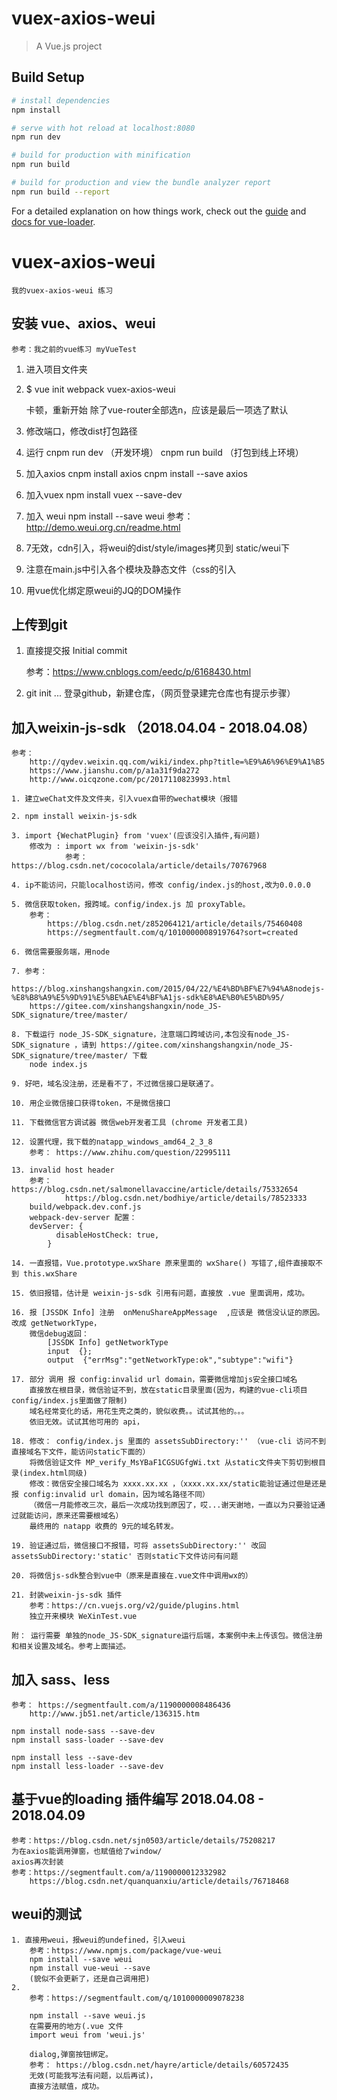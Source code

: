 # vuex-axios-weui

> A Vue.js project

## Build Setup

``` bash
# install dependencies
npm install

# serve with hot reload at localhost:8080
npm run dev

# build for production with minification
npm run build

# build for production and view the bundle analyzer report
npm run build --report
```

For a detailed explanation on how things work, check out the [guide](http://vuejs-templates.github.io/webpack/) and [docs for vue-loader](http://vuejs.github.io/vue-loader).


# vuex-axios-weui
	我的vuex-axios-weui 练习

## 安装 vue、axios、weui

	参考：我之前的vue练习 myVueTest

1. 进入项目文件夹

2. $ vue init webpack vuex-axios-weui

	卡顿，重新开始 除了vue-router全部选n，应该是最后一项选了默认

3. 修改端口，修改dist打包路径

4. 运行
	cnpm run dev （开发环境）
	cnpm run build （打包到线上环境）

5. 加入axios
	cnpm install axios
	cnpm install --save axios

6. 加入vuex
	npm install vuex --save-dev

7. 加入 weui
	npm install --save weui
	参考：http://demo.weui.org.cn/readme.html

8. 7无效，cdn引入，将weui的dist/style/images拷贝到 static/weui下

9. 注意在main.js中引入各个模块及静态文件（css的引入

10. 用vue优化绑定原weui的JQ的DOM操作

## 上传到git

1. 直接提交报 Initial commit

	参考：https://www.cnblogs.com/eedc/p/6168430.html

2. git init ... 登录github，新建仓库，（网页登录建完仓库也有提示步骤）

## 加入weixin-js-sdk （2018.04.04 - 2018.04.08）

	参考：
		http://qydev.weixin.qq.com/wiki/index.php?title=%E9%A6%96%E9%A1%B5
		https://www.jianshu.com/p/a1a31f9da272
		http://www.oicqzone.com/pc/2017110823993.html

	1. 建立weChat文件及文件夹，引入vuex自带的wechat模块（报错

	2. npm install weixin-js-sdk

	3. import {WechatPlugin} from 'vuex'(应该没引入插件,有问题)
		修改为 : import wx from 'weixin-js-sdk'
				参考：https://blog.csdn.net/cococolala/article/details/70767968

	4. ip不能访问，只能localhost访问，修改 config/index.js的host,改为0.0.0.0

	5. 微信获取token，报跨域。config/index.js 加 proxyTable。
		参考：
			https://blog.csdn.net/z852064121/article/details/75460408
			https://segmentfault.com/q/1010000008919764?sort=created

	6. 微信需要服务端，用node

	7. 参考：
		https://blog.xinshangshangxin.com/2015/04/22/%E4%BD%BF%E7%94%A8nodejs-%E8%B8%A9%E5%9D%91%E5%BE%AE%E4%BF%A1js-sdk%E8%AE%B0%E5%BD%95/
		https://gitee.com/xinshangshangxin/node_JS-SDK_signature/tree/master/

	8. 下载运行 node_JS-SDK_signature，注意端口跨域访问,本包没有node_JS-SDK_signature ，请到 https://gitee.com/xinshangshangxin/node_JS-SDK_signature/tree/master/ 下载
		node index.js

	9. 好吧，域名没注册，还是看不了，不过微信接口是联通了。

	10. 用企业微信接口获得token，不是微信接口

	11. 下载微信官方调试器 微信web开发者工具 (chrome 开发者工具)

	12. 设置代理，我下载的natapp_windows_amd64_2_3_8
		参考： https://www.zhihu.com/question/22995111

	13. invalid host header 
		参考：https://blog.csdn.net/salmonellavaccine/article/details/75332654
				https://blog.csdn.net/bodhiye/article/details/78523333
		build/webpack.dev.conf.js  
		webpack-dev-server 配置：
		devServer: {
		      disableHostCheck: true,
		    }

	14. 一直报错，Vue.prototype.wxShare 原来里面的 wxShare() 写错了,组件直接取不到 this.wxShare

	15. 依旧报错，估计是 weixin-js-sdk 引用有问题，直接放 .vue 里面调用，成功。

	16. 报 [JSSDK Info] 注册  onMenuShareAppMessage  ,应该是 微信没认证的原因。改成 getNetworkType，
		微信debug返回： 
			[JSSDK Info] getNetworkType  
			input  {};  
			output  {"errMsg":"getNetworkType:ok","subtype":"wifi"}

	17. 部分 调用 报 config:invalid url domain，需要微信增加js安全接口域名
		直接放在根目录，微信验证不到，放在static目录里面(因为，构建的vue-cli项目config/index.js里面做了限制)
		域名经常变化的话，用花生壳之类的，貌似收费。。试试其他的。。。
		依旧无效。试试其他可用的 api，

	18. 修改： config/index.js 里面的 assetsSubDirectory:'' （vue-cli 访问不到直接域名下文件，能访问static下面的）
		将微信验证文件 MP_verify_MsYBaF1CGSUGfgWi.txt 从static文件夹下剪切到根目录(index.html同级)
		修改：微信安全接口域名为 xxxx.xx.xx ，（xxxx.xx.xx/static能验证通过但是还是报 config:invalid url domain，因为域名路径不同）
		（微信一月能修改三次，最后一次成功找到原因了，哎...谢天谢地，一直以为只要验证通过就能访问，原来还需要根域名）
		最终用的 natapp 收费的 9元的域名转发。

	19. 验证通过后，微信接口不报错，可将 assetsSubDirectory:'' 改回 assetsSubDirectory:'static' 否则static下文件访问有问题

	20. 将微信js-sdk整合到vue中（原来是直接在.vue文件中调用wx的）

	21. 封装weixin-js-sdk 插件
		参考：https://cn.vuejs.org/v2/guide/plugins.html
		独立开来模块 WeXinTest.vue

	附： 运行需要 单独的node_JS-SDK_signature运行后端，本案例中未上传该包。微信注册和相关设置及域名。参考上面描述。

## 加入 sass、less
	参考： https://segmentfault.com/a/1190000008486436
		http://www.jb51.net/article/136315.htm

	npm install node-sass --save-dev
	npm install sass-loader --save-dev

	npm install less --save-dev
	npm install less-loader --save-dev

## 基于vue的loading 插件编写 2018.04.08 - 2018.04.09
	参考：https://blog.csdn.net/sjn0503/article/details/75208217
	为在axios能调用弹窗，也赋值给了window/
	axios再次封装
	参考：https://segmentfault.com/a/1190000012332982
		https://blog.csdn.net/quanquanxiu/article/details/76718468

## weui的测试
	1. 直接用weui，报weui的undefined，引入weui
		参考：https://www.npmjs.com/package/vue-weui
		npm install --save weui
		npm install vue-weui --save
		(貌似不会更新了，还是自己调用把)
	2. 
		参考：https://segmentfault.com/q/1010000009078238

		npm install --save weui.js
		在需要用的地方(.vue 文件
		import weui from 'weui.js'

		dialog,弹窗按钮绑定。
		参考： https://blog.csdn.net/hayre/article/details/60572435
		无效(可能我写法有问题，以后再试)，
		直接方法赋值，成功。





